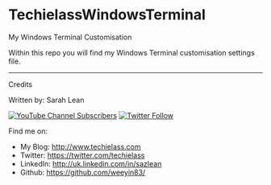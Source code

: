 # TechielassWindowsTerminal
My Windows Terminal Customisation

Within this repo you will find my Windows Terminal customisation settings file. 

---
Credits

Written by: Sarah Lean

[![YouTube Channel Subscribers](https://img.shields.io/youtube/channel/subscribers/UCQ8U53KvEX2JuCe48MxmV3Q?label=People%20subscribed%20to%20my%20YouTube%20channel&style=social)](https://www.youtube.com/techielass?sub_confirmation=1) [![Twitter Follow](https://img.shields.io/twitter/follow/techielass?label=Twitter%20Followers&style=social)](https://twitter.com/intent/follow?screen_name=techielass)


Find me on:

- My Blog: http://www.techielass.com
- Twitter: https://twitter.com/techielass
- LinkedIn: http://uk.linkedin.com/in/sazlean
- Github: https://github.com/weeyin83/
